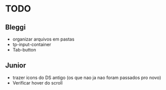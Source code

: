 # TODO

## Bleggi

- organizar arquivos em pastas
- tp-input-container
- Tab-button

## Junior

- trazer icons do DS antigo (os que nao ja nao foram passados pro novo)
- Verificar hover do scroll
